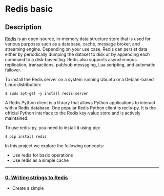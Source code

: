 # Redis basic

## Description

[Redis](https://redis.io/docs/about/) is an open-source, in-memory data structure store that is used for various purposes such as a database, cache, message broker, and streaming engine. Depending on your use case, Redis can persist data either by periodically dumping the dataset to disk or by appending each command to a disk-based log. Redis also supports asynchronous replication, transactions, pub/sub messaging, Lua scripting, and automatic failover.

To install the Redis server on a system running Ubuntu or a Debian-based Linux distribution:
```
$ sudo apt-get -y install redis-server
```

A Redis Python client is a library that allows Python applications to interact with a Redis database.  One popular Redis Python client is redis-py. It is the official Python interface to the Redis key-value store and is actively maintained.

To use redis-py, you need to install it using pip:
```
$ pip install redis
```

In this project we explore the following concepts:
* Use redis for basic operations
* Use redis as a simple cache
---

### [0. Writing strings to Redis](./exercise.py)

* Create a simple